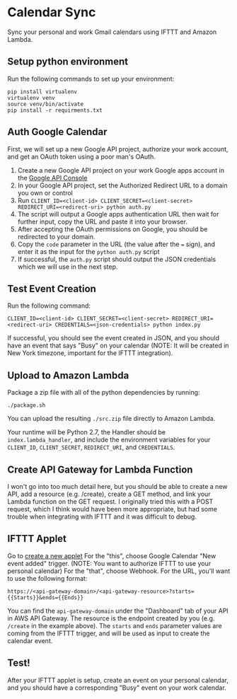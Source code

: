 Calendar Sync
=

Sync your personal and work Gmail calendars using IFTTT and Amazon Lambda.


Setup python environment
-
Run the following commands to set up your environment:

```
pip install virtualenv
virtualenv venv
source venv/bin/activate
pip install -r requirments.txt
```


Auth Google Calendar
-
First, we will set up a new Google API project, authorize your work account, and get an OAuth token using a poor man's OAuth.

1. Create a new Google API project on your work Google apps account in the [Google API Console](https://console.developers.google.com/apis/dashboard)
2. In your Google API project, set the Authorized Redirect URL to a domain you own or control
3. Run `CLIENT_ID=<client-id> CLIENT_SECRET=<client-secret> REDIRECT_URI=<redirect-uri> python auth.py`
4. The script will output a Google apps authentication URL then wait for further input, copy the URL and paste it into your browser.
5. After accepting the OAuth permissions on Google, you should be redirected to your domain.
6. Copy the `code` parameter in the URL (the value after the `=` sign), and enter it as the input for the `python auth.py` script
7. If successful, the `auth.py` script should output the JSON credentials which we will use in the next step.


Test Event Creation
-

Run the following command:

```
CLIENT_ID=<client-id> CLIENT_SECRET=<client-secret> REDIRECT_URI=<redirect-uri> CREDENTIALS=<json-credentials> python index.py
```

If successful, you should see the event created in JSON, and you should have an event that says "Busy" on your calendar (NOTE: It will be created in New York timezone, important for the IFTTT integration).


Upload to Amazon Lambda
-

Package a zip file with all of the python dependencies by running:
```
./package.sh
```

You can upload the resulting `./src.zip` file directly to Amazon Lambda.

Your runtime will be Python 2.7, the Handler should be `index.lambda_handler`, and include the environment variables for your `CLIENT_ID`, `CLIENT_SECRET`, `REDIRECT_URI`, and `CREDENTIALS`.



Create API Gateway for Lambda Function
-

I won't go into too much detail here, but you should be able to create a new API, add a resource (e.g. /create), create a GET method, and link your Lambda function on the GET request. I originally tried this with a POST request, which I think would have been more appropriate, but had some trouble when integrating with IFTTT and it was difficult to debug.


IFTTT Applet
-

Go to [create a new applet](https://ifttt.com/create)
For the "this", choose Google Calendar "New event added" trigger. (NOTE: You want to authorize IFTTT to use your personal calendar)
For the "that", choose Webhook.
For the URL, you'll want to use the following format:

`https://<api-gateway-domain>/<api-gateway-resource>?starts={{Starts}}&ends={{Ends}}`

You can find the `api-gateway-domain` under the "Dashboard" tab of your API in AWS API Gateway. The resource is the endpoint created by you (e.g. `/create` in the example above). The `starts` and `ends` parameter values are coming from the IFTTT trigger, and will be used as input to create the calendar event.


Test!
-

After your IFTTT applet is setup, create an event on your personal calendar, and you should have a corresponding "Busy" event on your work calendar.
